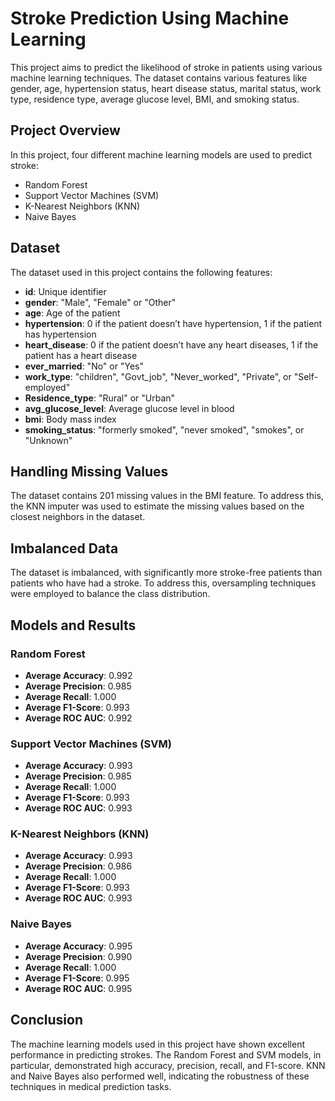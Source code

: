 # Stroke Prediction Using Machine Learning

This project aims to predict the likelihood of stroke in patients using various machine learning techniques. The dataset contains various features like gender, age, hypertension status, heart disease status, marital status, work type, residence type, average glucose level, BMI, and smoking status.

## Project Overview

In this project, four different machine learning models are used to predict stroke:

- Random Forest
- Support Vector Machines (SVM)
- K-Nearest Neighbors (KNN)
- Naive Bayes

## Dataset

The dataset used in this project contains the following features:

- **id**: Unique identifier
- **gender**: "Male", "Female" or "Other"
- **age**: Age of the patient
- **hypertension**: 0 if the patient doesn’t have hypertension, 1 if the patient has hypertension
- **heart_disease**: 0 if the patient doesn’t have any heart diseases, 1 if the patient has a heart disease
- **ever_married**: "No" or "Yes"
- **work_type**: "children", "Govt_job", "Never_worked", "Private", or "Self-employed"
- **Residence_type**: "Rural" or "Urban"
- **avg_glucose_level**: Average glucose level in blood
- **bmi**: Body mass index
- **smoking_status**: "formerly smoked", "never smoked", "smokes", or "Unknown"

## Handling Missing Values

The dataset contains 201 missing values in the BMI feature. To address this, the KNN imputer was used to estimate the missing values based on the closest neighbors in the dataset.

## Imbalanced Data

The dataset is imbalanced, with significantly more stroke-free patients than patients who have had a stroke. To address this, oversampling techniques were employed to balance the class distribution.

## Models and Results

### Random Forest

- **Average Accuracy**: 0.992
- **Average Precision**: 0.985
- **Average Recall**: 1.000
- **Average F1-Score**: 0.993
- **Average ROC AUC**: 0.992

### Support Vector Machines (SVM)

- **Average Accuracy**: 0.993
- **Average Precision**: 0.985
- **Average Recall**: 1.000
- **Average F1-Score**: 0.993
- **Average ROC AUC**: 0.993

### K-Nearest Neighbors (KNN)

- **Average Accuracy**: 0.993
- **Average Precision**: 0.986
- **Average Recall**: 1.000
- **Average F1-Score**: 0.993
- **Average ROC AUC**: 0.993

### Naive Bayes

- **Average Accuracy**: 0.995
- **Average Precision**: 0.990
- **Average Recall**: 1.000
- **Average F1-Score**: 0.995
- **Average ROC AUC**: 0.995

## Conclusion

The machine learning models used in this project have shown excellent performance in predicting strokes. The Random Forest and SVM models, in particular, demonstrated high accuracy, precision, recall, and F1-score. KNN and Naive Bayes also performed well, indicating the robustness of these techniques in medical prediction tasks.
